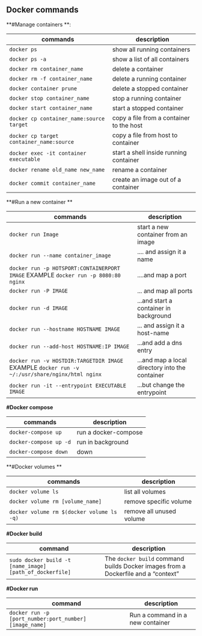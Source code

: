 ## **Docker commands**





**#Manage containers **:



| commands                                 | description                              |
| ---------------------------------------- | ---------------------------------------- |
| `docker ps`                              | show all running containers              |
| `docker ps -a`                           | show a list of all containers            |
| `docker rm container_name`               | delete a container                       |
| `docker rm -f container_name`            | delete a running container               |
| `docker container prune`                 | delete a stopped container               |
| `docker stop container_name`             | stop a running container                 |
| `docker start container_name`            | start a stopped container                |
| `docker cp container_name:source target` | copy a file from a container to the host |
| `docker cp target container_name:source` | copy a file from host to container       |
| `docker exec -it container executable`   | start a shell inside running container   |
| `docker rename old_name new_name`        | rename a container                       |
| `docker commit container_name`           | create an image out of a container       |

**#Run a new  container	**



| commands                                                     | description                                     |
| ------------------------------------------------------------ | ----------------------------------------------- |
| `docker run Image`                                           | start a new container from an image             |
| `docker run --name container_image`                          | .... and assign it a name                       |
| `docker run -p HOTSPORT:CONTAINERPORT IMAGE` EXAMPLE `docker run -p 8080:80 nginx` | ....and map a port                              |
| `docker run -P IMAGE`                                        | ... and map all ports                           |
| `docker run -d IMAGE`                                        | ...and start a container in background          |
| `docker run --hostname HOSTNAME IMAGE`                       | ... and assign it a host-name                   |
| `docker run --add-host HOSTNAME:IP IMAGE`                    | ...and add a dns entry                          |
| `docker run -v HOSTDIR:TARGETDIR IMAGE ` EXAMPLE  `docker run -v ~/:/usr/share/nginx/html nginx` | ...and map a local directory into the container |
| `docker run -it --entrypoint EXECUTABLE IMAGE`               | ...but change the entrypoint                    |

**#Docker compose**

| commands               | description          |
| ---------------------- | -------------------- |
| `docker-compose up`    | run a docker-compose |
| `docker-compose up -d` | run in background    |
| `docker-compose down`  | down                 |



**#Docker volumes	**



| commands                                  | description              |
| ----------------------------------------- | ------------------------ |
| `docker volume ls`                        | list all volumes         |
| `docker volume rm [volume_name]`          | remove specific volume   |
| `docker volume rm $(docker volume ls -q)` | remove all unused volume |



**#Docker build**

| command                                                  | description                                                  |
| -------------------------------------------------------- | ------------------------------------------------------------ |
| `sudo docker build -t [name_image] [path_of_dockerfile]` | The `docker build` command builds Docker images from a Dockerfile and a “context” |

**#Docker run**

| command                                                | description                      |
| ------------------------------------------------------ | -------------------------------- |
| `docker run -p [port_number:port_number] [image_name]` | Run a command in a new container |

